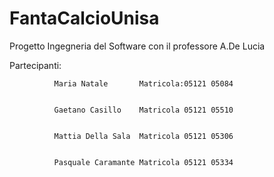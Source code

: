 # FantaCalcioUnisa
Progetto Ingegneria del Software con il professore A.De Lucia


Partecipanti:
      
              Maria Natale       Matricola:05121 05084


              Gaetano Casillo    Matricola 05121 05510
              
              
              Mattia Della Sala  Matricola 05121 05306
              
              
              Pasquale Caramante Matricola 05121 05334
